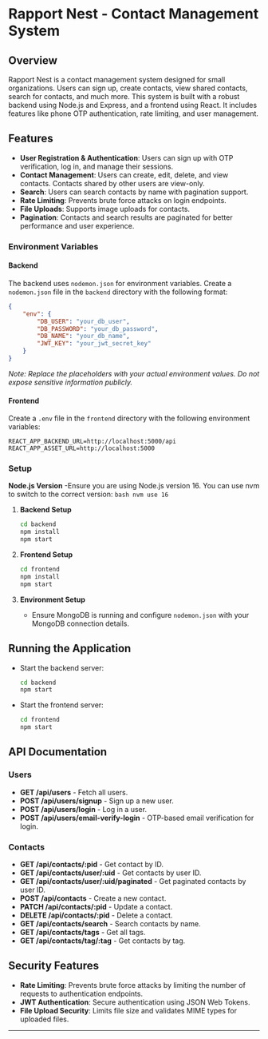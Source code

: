 # Rapport Nest - Contact Management System

## Overview

Rapport Nest is a contact management system designed for small organizations. Users can sign up, create contacts, view shared contacts, search for contacts, and much more. This system is built with a robust backend using Node.js and Express, and a frontend using React. It includes features like phone OTP authentication, rate limiting, and user management.

## Features

- **User Registration & Authentication**: Users can sign up with OTP verification, log in, and manage their sessions.
- **Contact Management**: Users can create, edit, delete, and view contacts. Contacts shared by other users are view-only.
- **Search**: Users can search contacts by name with pagination support.
- **Rate Limiting**: Prevents brute force attacks on login endpoints.
- **File Uploads**: Supports image uploads for contacts.
- **Pagination**: Contacts and search results are paginated for better performance and user experience.


### Environment Variables

#### Backend

The backend uses `nodemon.json` for environment variables. Create a `nodemon.json` file in the `backend` directory with the following format:

```json
{
    "env": {
        "DB_USER": "your_db_user",
        "DB_PASSWORD": "your_db_password",
        "DB_NAME": "your_db_name",
        "JWT_KEY": "your_jwt_secret_key"
    }
}
```

*Note: Replace the placeholders with your actual environment values. Do not expose sensitive information publicly.*

#### Frontend

Create a `.env` file in the `frontend` directory with the following environment variables:

```
REACT_APP_BACKEND_URL=http://localhost:5000/api
REACT_APP_ASSET_URL=http://localhost:5000
```

### Setup

**Node.js Version**
    -Ensure you are using Node.js version 16. You can use nvm to switch to the correct version:
    ```bash
    nvm use 16
     ``` 

1. **Backend Setup**
   ```bash
   cd backend
   npm install
   npm start
   ```

2. **Frontend Setup**
   ```bash
   cd frontend
   npm install
   npm start
   ```

3. **Environment Setup**
   - Ensure MongoDB is running and configure `nodemon.json` with your MongoDB connection details.

## Running the Application

- Start the backend server:
  ```bash
  cd backend
  npm start
  ```

- Start the frontend server:
  ```bash
  cd frontend
  npm start
  ```

## API Documentation

### Users

- **GET /api/users** - Fetch all users.
- **POST /api/users/signup** - Sign up a new user.
- **POST /api/users/login** - Log in a user.
- **POST /api/users/email-verify-login** - OTP-based email verification for login.

### Contacts

- **GET /api/contacts/:pid** - Get contact by ID.
- **GET /api/contacts/user/:uid** - Get contacts by user ID.
- **GET /api/contacts/user/:uid/paginated** - Get paginated contacts by user ID.
- **POST /api/contacts** - Create a new contact.
- **PATCH /api/contacts/:pid** - Update a contact.
- **DELETE /api/contacts/:pid** - Delete a contact.
- **GET /api/contacts/search** - Search contacts by name.
- **GET /api/contacts/tags** - Get all tags.
- **GET /api/contacts/tag/:tag** - Get contacts by tag.

## Security Features

- **Rate Limiting**: Prevents brute force attacks by limiting the number of requests to authentication endpoints.
- **JWT Authentication**: Secure authentication using JSON Web Tokens.
- **File Upload Security**: Limits file size and validates MIME types for uploaded files.

---

